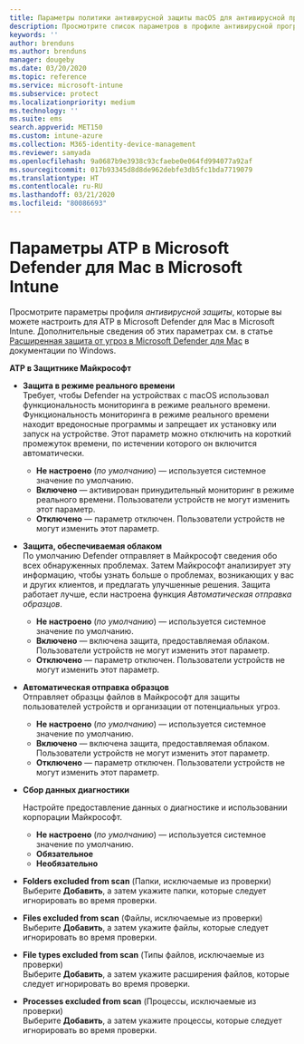 ```yaml
---
title: Параметры политики антивирусной защиты macOS для антивирусной программы в Microsoft Defender для Intune | Документация Майкрософт
description: Просмотрите список параметров в профиле антивирусной программы в Microsoft Defender для macOS. Этот профиль является частью политики защиты от вирусов для обеспечения безопасности конечной точки для macOS в Microsoft Intune.
keywords: ''
author: brenduns
ms.author: brenduns
manager: dougeby
ms.date: 03/20/2020
ms.topic: reference
ms.service: microsoft-intune
ms.subservice: protect
ms.localizationpriority: medium
ms.technology: ''
ms.suite: ems
search.appverid: MET150
ms.custom: intune-azure
ms.collection: M365-identity-device-management
ms.reviewer: samyada
ms.openlocfilehash: 9a0687b9e3938c93cfaebe0e064fd994077a92af
ms.sourcegitcommit: 017b93345d8d8de962debfe3db5fc1bda7719079
ms.translationtype: HT
ms.contentlocale: ru-RU
ms.lasthandoff: 03/21/2020
ms.locfileid: "80086693"
---
```

# <a name="settings-for-microsoft-defender-atp-for-mac-in-microsoft-intune"></a>Параметры ATP в Microsoft Defender для Mac в Microsoft Intune

Просмотрите параметры профиля *антивирусной защиты*, которые вы можете настроить для ATP в Microsoft Defender для Mac в Microsoft Intune. Дополнительные сведения об этих параметрах см. в статье [Расширенная защита от угроз в Microsoft Defender для Mac](https://docs.microsoft.com/windows/security/threat-protection/microsoft-defender-atp/microsoft-defender-atp-mac) в документации по Windows.

**ATP в Защитнике Майкрософт**

- **Защита в режиме реального времени**  
  Требует, чтобы Defender на устройствах с macOS использовал функциональность мониторинга в режиме реального времени. Функциональность мониторинга в режиме реального времени находит вредоносные программы и запрещает их установку или запуск на устройстве. Этот параметр можно отключить на короткий промежуток времени, по истечении которого он включится автоматически.

  - **Не настроено** (*по умолчанию*) — используется системное значение по умолчанию.
  - **Включено** — активирован принудительный мониторинг в режиме реального времени. Пользователи устройств не могут изменить этот параметр.
  - **Отключено** — параметр отключен. Пользователи устройств не могут изменить этот параметр.

- **Защита, обеспечиваемая облаком**  
  По умолчанию Defender отправляет в Майкрософт сведения обо всех обнаруженных проблемах. Затем Майкрософт анализирует эту информацию, чтобы узнать больше о проблемах, возникающих у вас и других клиентов, и предлагать улучшенные решения. Защита работает лучше, если настроена функция *Автоматическая отправка образцов*.

  - **Не настроено** (*по умолчанию*) — используется системное значение по умолчанию.
  - **Включено** — включена защита, предоставляемая облаком. Пользователи устройств не могут изменить этот параметр.
  - **Отключено** — параметр отключен. Пользователи устройств не могут изменить этот параметр.

- **Автоматическая отправка образцов**  
  Отправляет образцы файлов в Майкрософт для защиты пользователей устройств и организации от потенциальных угроз.

  - **Не настроено** (*по умолчанию*) — используется системное значение по умолчанию.
  - **Включено** — включена защита, предоставляемая облаком.  Пользователи устройств не могут изменить этот параметр.
  - **Отключено** — параметр отключен. Пользователи устройств не могут изменить этот параметр.

- **Сбор данных диагностики**

  Настройте предоставление данных о диагностике и использовании корпорации Майкрософт.

  - **Не настроено** (*по умолчанию*) — используется системное значение по умолчанию.
  - **Обязательное**
  - **Необязательно**

- **Folders excluded from scan** (Папки, исключаемые из проверки)  
  Выберите **Добавить**, а затем укажите папки, которые следует игнорировать во время проверки.

- **Files excluded from scan** (Файлы, исключаемые из проверки)  
  Выберите **Добавить**, а затем укажите файлы, которые следует игнорировать во время проверки.

- **File types excluded from scan** (Типы файлов, исключаемые из проверки)  
  Выберите **Добавить**, а затем укажите расширения файлов, которые следует игнорировать во время проверки.

- **Processes excluded from scan** (Процессы, исключаемые из проверки)  
  Выберите **Добавить**, а затем укажите процессы, которые следует игнорировать во время проверки.
